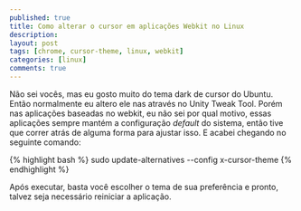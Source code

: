 ```yaml
---
published: true
title: Como alterar o cursor em aplicações Webkit no Linux
description:
layout: post
tags: [chrome, cursor-theme, linux, webkit]
categories: [linux]
comments: true
---
```

Não sei vocês, mas eu gosto muito do tema dark de cursor do Ubuntu. Então normalmente eu altero ele nas através no Unity Tweak Tool. Porém nas aplicações baseadas no webkit, eu não sei por qual motivo, essas aplicações sempre mantém a configuração _default_ do sistema, então tive que correr atrás de alguma forma para ajustar isso. E acabei chegando no seguinte comando:

{% highlight bash %}
sudo update-alternatives --config x-cursor-theme
{% endhighlight %}

Após executar, basta você escolher o tema de sua preferência e pronto, talvez seja necessário reiniciar a aplicação.